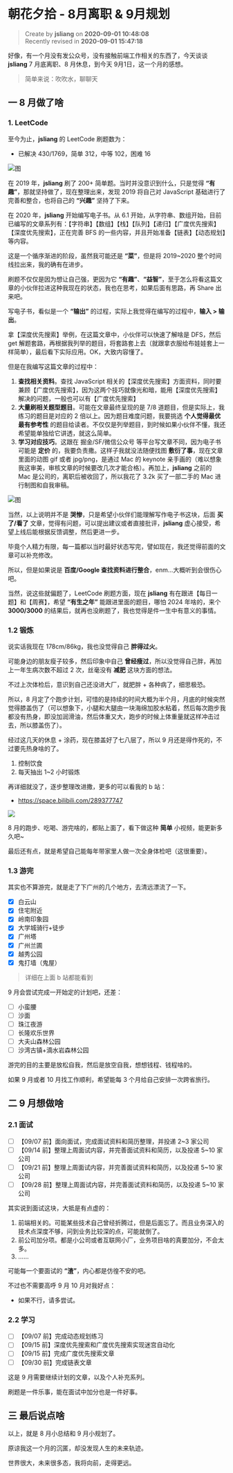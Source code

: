 朝花夕拾 - 8月离职 & 9月规划
===

> Create by **jsliang** on **2020-09-01 10:48:08**  
> Recently revised in **2020-09-01 15:47:18**

好像，有一个月没有发公众号，没有接触前端工作相关的东西了，今天谈谈 **jsliang** 7 月底离职、8 月休息，到今天 9月1日，这一个月的感想。

> 简单来说：吹吹水，聊聊天

## 一 8 月做了啥

### 1. LeetCode

至今为止，**jsliang** 的 LeetCode 刷题数为：

* 已解决 430/1769，简单 312，中等 102，困难 16

![图](../../../../public-repertory/img/other-morning-and-evening-2020-09-01-1.png)

在 2019 年，**jsliang** 刷了 200+ 简单题。当时并没意识到什么，只是觉得 **“有趣”**，那就坚持做了，现在整理出来，发现 2019 将自己对 JavaScript 基础进行了完善和整合，也将自己的 **“兴趣”** 坚持了下来。

在 2020 年，**jsliang** 开始编写电子书。从 6.1 开始，从字符串、数组开始，目前已编写的文章系列有：【字符串】【数组】【栈】【队列】【递归】【广度优先搜索】【深度优先搜索】，正在完善 BFS 的一些内容，并且开始准备【链表】【动态规划】等内容。

这是一个循序渐进的阶段，虽然我可能还是 **“菜”**，但是将 2019~2020 整个时间线拉出来，我的确有在进步。

刷题不仅仅是因为想让自己强，更因为它 **“有趣”**、**“益智”**，至于怎么将看这篇文章的小伙伴拉进这种我现在的状态，我也在思考，如果后面有思路，再 Share 出来吧。

写电子书，看似是一个 **“输出”** 的过程，实际上我觉得在编写的过程中，**输入 > 输出**。

拿【深度优先搜索】举例，在这篇文章中，小伙伴可以快速了解啥是 DFS，然后 get 解题套路，再根据我列举的题目，将套路套上去（就跟拿衣服给布娃娃套上一样简单），最后看下实际应用。OK，大致内容懂了。

但是在我编写这篇文章的过程中：

1. **查找相关资料**。查找 JavaScript 相关的【深度优先搜索】方面资料，同时要兼顾【广度优先搜索】，因为这两个技巧就像光和暗，能用【深度优先搜索】解决的问题，一般也可以有【广度优先搜索】
2. **大量刷相关题型题目**。可能在文章最终呈现的是 7/8 道题目，但是实际上，我练习的题目是对应的 2 倍以上。因为题目难度问题，我要挑选 **个人觉得最优最有参考性** 的题目给读者。不仅仅是列举题目，到时候如果小伙伴不懂，我还希望能单独给它讲透，就这么简单。
3. **学习对应技巧**。这跟在 掘金/SF/微信公众号 等平台写文章不同，因为电子书可能是 **定价** 的，我要负责撒。这样子我就没法随便找图 **敷衍了事**，现在文章里面的动图 gif 或者 jpg/png，是通过 Mac 的 keynote 亲手画的（难以想象我这审美，审核文章的时候要改几次才能合格）。再加上，**jsliang** 之前的 Mac 是公司的，离职后被收回了，所以我花了 3.2k 买了一部二手的 Mac 进行制图和自我审稿。

![图](../../../../public-repertory/img/other-morning-and-evening-2020-09-01-2.jpg)

当然，以上说明并不是 **哭惨**，只是希望小伙伴们能理解写作电子书这块，后面 **买了/看了** 文章，觉得有问题，可以提出建议或者直接批评，**jsliang** 虚心接受，希望上线后能根据反馈调整，然后更进一步。

毕竟个人精力有限，每一篇都以当时最好状态写完，譬如现在，我还觉得前面的文章可以补充修改。

所以，但是如果说是 **百度/Google 查找资料进行整合**，enm...大概听到会很伤心吧。

当然，说这些就偏题了，LeetCode 刷题方面，现在 **jsliang** 有在跟进【每日一题】和【周赛】，希望 **“有生之年”** 能跟进里面的题目，哪怕 2024 年啥的，来个 **3000/3000** 的结果后，就再也没刷题了，我也觉得是件一生中有意义的事情。

### 1.2 锻炼

说实话我现在 178cm/86kg，我也没觉得自己 **胖得过火**。

可能身边的朋友瘦子较多，然后印象中自己 **曾经瘦过**，所以没觉得自己胖，再加上一年生病次数不超过 2 次，丝毫没有 **减肥** 这块方面的想法。

不过上次体检后，意识到自己还没进大厂，就肥胖 + 各种病了，细思极恐。

所以，8 月定了个跑步计划，可惜的是持续的时间大概为半个月，月底的时候突然觉得膝盖伤了（可以想象下，小腿和大腿由一块海绵加胶水粘着，然后每次跑步我都没有热身，即没加润滑油，然后体重又大，跑步的时候上体重量就这样冲击过去，所以膝盖伤了）。

经过这几天的休息 + 涂药，现在膝盖好了七八层了，所以 9 月还是得作死的，不过要先热身啥的了。

1. 控制饮食
2. 每天抽出 1~2 小时锻炼

再详细就没了，逐步整理改进撒，更多的可以看我的 b 站：

* https://space.bilibili.com/289377747

![](../../../../public-repertory/img/other-morning-and-evening-2020-09-01-3.png)

8 月的跑步、吃喝、游完啥的，都贴上面了，看下做这种 **简单** 小视频，能更新多久吧~

最后还有点，就是希望自己能每年带家里人做一次全身体检吧（这很重要）。

### 1.3 游完

其实也不算游完，就是走了下广州的几个地方，去清远漂流了一下。

* [x] 白云山
* [x] 住宅附近
* [x] 岭南印象园
* [x] 大学城骑行+徒步
* [x] 广州塔
* [x] 广州兰圃
* [x] 越秀公园
* [x] 鬼打墙（鬼屋）

> 详细在上面 b 站都能看到

9 月会尝试完成一开始定的计划吧，还差：

* [ ] 小蛮腰
* [ ] 沙面
* [ ] 珠江夜游
* [ ] 长隆欢乐世界
* [ ] 大夫山森林公园
* [ ] 沙湾古镇+滴水岩森林公园

游完的目的主要是放松自我，然后是放空自我，想想钱程、钱程啥的。

如果 9 月或者 10 月找工作顺利，希望能每 3 个月给自己安排一次跨省旅行。

## 二 9 月想做啥

### 2.1 面试

* [ ] 【09/07 前】面向面试，完成面试资料和简历整理，并投递 2~3 家公司
* [ ] 【09/14 前】整理上周面试内容，并完善面试资料和简历，以及投递 5~10 家公司
* [ ] 【09/21 前】整理上周面试内容，并完善面试资料和简历，以及投递 5~10 家公司
* [ ] 【09/28 前】整理上周面试内容，并完善面试资料和简历，以及投递 5~10 家公司

其实说到面试这块，大抵是有点虚的：

1. 前端相关的。可能某些技术自己曾经折腾过，但是后面忘了。而且业务深入的技术点深度不够，问到业务比较深的点，可能就倒了。
2. 前公司加分项。都是小公司或者互联网小厂，业务项目啥的真要加分，不会太多。
3. ……

可能每一个要面试的 **“渣”**，内心都是仿徨不安的吧。

不过也不需要高呼 9 月 10 月对我好点：

* 如果不行，请多尝试。

### 2.2 学习

* [ ] 【09/07 前】完成动态规划练习
* [ ] 【09/15 前】深度优先搜索和广度优先搜索实现迷宫自动化
* [ ] 【09/15 前】完成广度优先搜索文章
* [ ] 【09/30 前】完成链表文章

这是 9 月需要继续计划的文章，以及个人补充系列。

刷题是一件乐事，能在面试中加分也是一件好事。

## 三 最后说点啥

以上，就是 8 月小总结和 9 月小规划了。

原谅我这一个月的沉匿，却没发现人生的未来轨迹。

世界很大，未来很多态，我将向前，走得更远。
